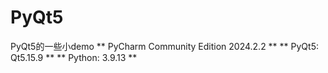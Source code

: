 # PyQt5
PyQt5的一些小demo
** PyCharm Community Edition 2024.2.2 **
** PyQt5: Qt5.15.9 **
** Python: 3.9.13 **
